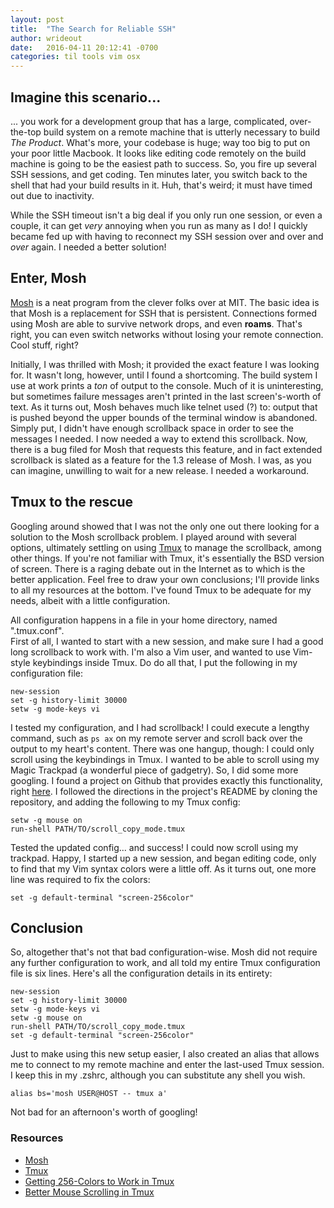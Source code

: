 ```yaml
---
layout: post
title:  "The Search for Reliable SSH"
author: wrideout
date:   2016-04-11 20:12:41 -0700
categories: til tools vim osx
---
```


## Imagine this scenario...

... you work for a development group that has a large, complicated, over-the-top
build system on a remote machine that is utterly necessary to build _The
Product_.  What's more, your codebase is huge; way too big to put on your poor
little Macbook.  It looks like editing code remotely on the build machine is
going to be the easiest path to success.  So, you fire up several SSH sessions,
and get coding.  Ten minutes later, you switch back to the shell that had your
build results in it.  Huh, that's weird; it must have timed out due to
inactivity.  

While the SSH timeout isn't a big deal if you only run one session, or even a
couple, it can get *very* annoying when you run as many as I do!  I quickly
became fed up with having to reconnect my SSH session over and over and *over*
again.  I needed a better solution!

## Enter, Mosh

[Mosh](https://mosh.mit.edu/) is a neat program from the clever folks over at
MIT.  The basic idea is that Mosh is a replacement for SSH that is persistent.
Connections formed using Mosh are able to survive network drops, and even
__roams__.  That's right, you can even switch networks without losing your
remote connection.  Cool stuff, right?

Initially, I was thrilled with Mosh; it provided the exact feature I was looking
for.  It wasn't long, however, until I found a shortcoming.  The build system I
use at work prints a _ton_ of output to the console.  Much of it is
uninteresting, but sometimes failure messages aren't printed in the last
screen's-worth of text.  As it turns out, Mosh behaves much like telnet used (?)
to: output that is pushed beyond the upper bounds of the terminal window is
abandoned.  Simply put, I didn't have enough scrollback space in order to see
the messages I needed.  I now needed a way to extend this scrollback.  Now,
there is a bug filed for Mosh that requests this feature, and in fact extended
scrollback is slated as a feature for the 1.3 release of Mosh.  I was, as you
can imagine, unwilling to wait for a new release.  I needed a workaround.

## Tmux to the rescue

Googling around showed that I was not the only one out there looking for a
solution to the Mosh scrollback problem.  I played around with several options,
ultimately settling on using [Tmux](https://tmux.github.io/) to manage the
scrollback, among other things.  If you're not familiar with Tmux, it's
essentially the BSD version of screen.  There is a raging debate out in the
Internet as to which is the better application.  Feel free to draw your own
conclusions; I'll provide links to all my resources at the bottom.  I've found
Tmux to be adequate for my needs, albeit with a little configuration.

All configuration happens in a file in your home directory, named ".tmux.conf".  
First of all, I wanted to start with a new session, and make sure I had a good
long scrollback to work with.  I'm also a Vim user, and wanted to use Vim-style
keybindings inside Tmux.  Do do all that, I put the following in my configuration
file:

```
new-session
set -g history-limit 30000
setw -g mode-keys vi
```

I tested my configuration, and I had scrollback!  I could execute a lengthy
command, such as `ps ax` on my remote server and scroll back over the output to
my heart's content.  There was one hangup, though: I could only scroll using the
keybindings in Tmux.  I wanted to be able to scroll using my Magic Trackpad (a
wonderful piece of gadgetry).  So, I did some more googling.  I found a project
on Github that provides exactly this functionality, right
[here](https://github.com/NHDaly/tmux-scroll-copy-mode).  I followed the
directions in the project's README by cloning the repository, and adding the
following to my Tmux config:

```
setw -g mouse on
run-shell PATH/TO/scroll_copy_mode.tmux
```

Tested the updated config... and success!  I could now scroll using my trackpad.
Happy, I started up a new session, and began editing code, only to find that my
Vim syntax colors were a little off.  As it turns out, one more line was
required to fix the colors:

```
set -g default-terminal "screen-256color"
```

## Conclusion

So, altogether that's not that bad configuration-wise.  Mosh did not require any
further configuration to work, and all told my entire Tmux
configuration file is six lines.  Here's
all the configuration details in its entirety:

```
new-session
set -g history-limit 30000
setw -g mode-keys vi
setw -g mouse on
run-shell PATH/TO/scroll_copy_mode.tmux
set -g default-terminal "screen-256color"
```

Just to make using this new setup easier, I also created an alias that allows me
to connect to my remote machine and enter the last-used Tmux session.  I keep
this in my .zshrc, although you can substitute any shell you wish.

```
alias bs='mosh USER@HOST -- tmux a'
```

Not bad for an afternoon's worth of googling!

### Resources

* [Mosh](https://mosh.mit.edu/)
* [Tmux](https://tmux.github.io/)
* [Getting 256-Colors to Work in Tmux](https://unix.stackexchange.com/questions/1045/getting-256-colors-to-work-in-tmux)
* [Better Mouse Scrolling in Tmux](https://www.davidverhasselt.com/better-mouse-scrolling-in-tmux/)

